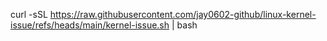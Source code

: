 curl -sSL https://raw.githubusercontent.com/jay0602-github/linux-kernel-issue/refs/heads/main/kernel-issue.sh | bash

